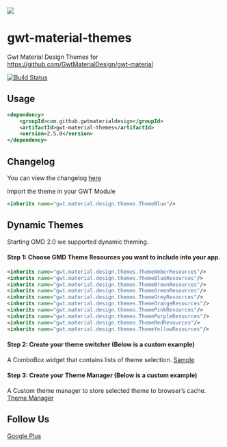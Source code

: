 <img src="http://i.imgur.com/jxTSZ3K.png" />

# gwt-material-themes 

Gwt Material Design Themes for https://github.com/GwtMaterialDesign/gwt-material <br>

[![Build Status](https://travis-ci.org/GwtMaterialDesign/gwt-material-themes.svg?branch=master)](https://travis-ci.org/GwtMaterialDesign/gwt-material-themes)


## Usage
```xml
<dependency>
    <groupId>com.github.gwtmaterialdesign</groupId>
    <artifactId>gwt-material-themes</artifactId>
    <version>2.5.0</version>
</dependency>
```

## Changelog
You can view the changelog [here](https://github.com/GwtMaterialDesign/gwt-material-themes/wiki/Changelog)

Import the theme in your GWT Module
```xml
<inherits name="gwt.material.design.themes.ThemeBlue"/>
```
## Dynamic Themes
Starting GMD 2.0 we supported dynamic theming.
#### Step 1: Choose GMD Theme Resources you want to include into your app.
```xml
<inherits name="gwt.material.design.themes.ThemeAmberResources"/>
<inherits name="gwt.material.design.themes.ThemeBlueResources"/>
<inherits name="gwt.material.design.themes.ThemeBrownResources"/>
<inherits name="gwt.material.design.themes.ThemeGreenResources"/>
<inherits name="gwt.material.design.themes.ThemeGreyResources"/>
<inherits name="gwt.material.design.themes.ThemeOrangeResources"/>
<inherits name="gwt.material.design.themes.ThemePinkResources"/>
<inherits name="gwt.material.design.themes.ThemePurpleResources"/>
<inherits name="gwt.material.design.themes.ThemeRedResources"/>
<inherits name="gwt.material.design.themes.ThemeYellowResources"/>
```
#### Step 2: Create your theme switcher (Below is a custom example)
A ComboBox widget that contains lists of theme selection.
[Sample](https://github.com/GwtMaterialDesign/gwt-material-demo/blob/release_2.0/src/main/java/gwt/material/design/demo/client/application/menu/MenuView.java#L74)

#### Step 3: Create your Theme Manager (Below is a custom example)
A Custom theme manager to store selected theme to browser’s cache.
[Theme Manager](https://github.com/GwtMaterialDesign/gwt-material-demo/blob/release_2.0/src/main/java/gwt/material/design/demo/client/ThemeManager.java)


## Follow Us
<a href="https://plus.google.com/u/0/communities/108005250093449814286"> Google Plus</a>
